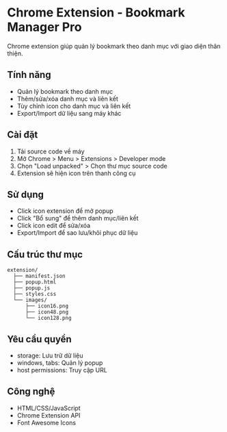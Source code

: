 # Chrome Extension - Bookmark Manager Pro

Chrome extension giúp quản lý bookmark theo danh mục với giao diện thân thiện.

## Tính năng

- Quản lý bookmark theo danh mục
- Thêm/sửa/xóa danh mục và liên kết 
- Tùy chỉnh icon cho danh mục và liên kết
- Export/Import dữ liệu sang máy khác

## Cài đặt

1. Tải source code về máy
2. Mở Chrome > Menu > Extensions > Developer mode
3. Chọn "Load unpacked" > Chọn thư mục source code
4. Extension sẽ hiện icon trên thanh công cụ

## Sử dụng

- Click icon extension để mở popup
- Click "Bổ sung" để thêm danh mục/liên kết
- Click icon edit để sửa/xóa
- Export/Import để sao lưu/khôi phục dữ liệu

## Cấu trúc thư mục

```
extension/
  ├── manifest.json
  ├── popup.html 
  ├── popup.js
  ├── styles.css
  └── images/
      ├── icon16.png
      ├── icon48.png
      └── icon128.png
```

## Yêu cầu quyền

- storage: Lưu trữ dữ liệu
- windows, tabs: Quản lý popup
- host permissions: Truy cập URL

## Công nghệ

- HTML/CSS/JavaScript
- Chrome Extension API
- Font Awesome Icons
```
